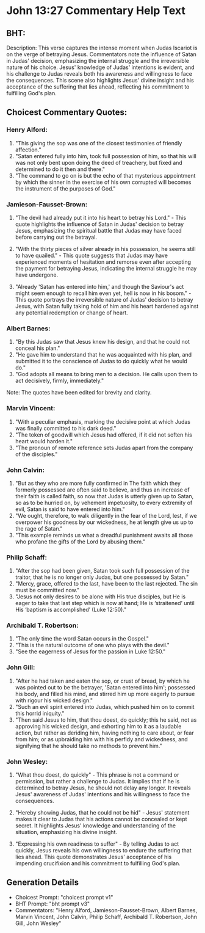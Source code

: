 # John 13:27 Commentary Help Text

## BHT:
Description: This verse captures the intense moment when Judas Iscariot is on the verge of betraying Jesus. Commentators note the influence of Satan in Judas' decision, emphasizing the internal struggle and the irreversible nature of his choice. Jesus' knowledge of Judas' intentions is evident, and his challenge to Judas reveals both his awareness and willingness to face the consequences. This scene also highlights Jesus' divine insight and his acceptance of the suffering that lies ahead, reflecting his commitment to fulfilling God's plan.

## Choicest Commentary Quotes:
### Henry Alford:
1. "This giving the sop was one of the closest testimonies of friendly affection."
2. "Satan entered fully into him, took full possession of him, so that his will was not only bent upon doing the deed of treachery, but fixed and determined to do it then and there."
3. "The command to go on is but the echo of that mysterious appointment by which the sinner in the exercise of his own corrupted will becomes the instrument of the purposes of God."

### Jamieson-Fausset-Brown:
1. "The devil had already put it into his heart to betray his Lord." - This quote highlights the influence of Satan in Judas' decision to betray Jesus, emphasizing the spiritual battle that Judas may have faced before carrying out the betrayal.

2. "With the thirty pieces of silver already in his possession, he seems still to have quailed." - This quote suggests that Judas may have experienced moments of hesitation and remorse even after accepting the payment for betraying Jesus, indicating the internal struggle he may have undergone.

3. "Already 'Satan has entered into him,' and though the Saviour's act might seem enough to recall him even yet, hell is now in his bosom." - This quote portrays the irreversible nature of Judas' decision to betray Jesus, with Satan fully taking hold of him and his heart hardened against any potential redemption or change of heart.

### Albert Barnes:
1. "By this Judas saw that Jesus knew his design, and that he could not conceal his plan."
2. "He gave him to understand that he was acquainted with his plan, and submitted it to the conscience of Judas to do quickly what he would do."
3. "God adopts all means to bring men to a decision. He calls upon them to act decisively, firmly, immediately."

Note: The quotes have been edited for brevity and clarity.

### Marvin Vincent:
1. "With a peculiar emphasis, marking the decisive point at which Judas was finally committed to his dark deed."
2. "The token of goodwill which Jesus had offered, if it did not soften his heart would harden it."
3. "The pronoun of remote reference sets Judas apart from the company of the disciples."

### John Calvin:
1. "But as they who are more fully confirmed in The faith which they formerly possessed are often said to believe, and thus an increase of their faith is called faith, so now that Judas is utterly given up to Satan, so as to be hurried on, by vehement impetuosity, to every extremity of evil, Satan is said to have entered into him."
2. "We ought, therefore, to walk diligently in the fear of the Lord, lest, if we overpower his goodness by our wickedness, he at length give us up to the rage of Satan."
3. "This example reminds us what a dreadful punishment awaits all those who profane the gifts of the Lord by abusing them."

### Philip Schaff:
1. "After the sop had been given, Satan took such full possession of the traitor, that he is no longer only Judas, but one possessed by Satan."
2. "Mercy, grace, offered to the last, have been to the last rejected. The sin must be committed now."
3. "Jesus not only desires to be alone with His true disciples, but He is eager to take that last step which is now at hand; He is ‘straitened’ until His ‘baptism is accomplished’ (Luke 12:50)."

### Archibald T. Robertson:
1. "The only time the word Satan occurs in the Gospel."
2. "This is the natural outcome of one who plays with the devil."
3. "See the eagerness of Jesus for the passion in Luke 12:50."

### John Gill:
1. "After he had taken and eaten the sop, or crust of bread, by which he was pointed out to be the betrayer, 'Satan entered into him'; possessed his body, and filled his mind, and stirred him up more eagerly to pursue with rigour his wicked design."
2. "Such an evil spirit entered into Judas, which pushed him on to commit this horrid iniquity."
3. "Then said Jesus to him, that thou doest, do quickly; this he said, not as approving his wicked design, and exhorting him to it as a laudable action, but rather as deriding him, having nothing to care about, or fear from him; or as upbraiding him with his perfidy and wickedness, and signifying that he should take no methods to prevent him."

### John Wesley:
1. "What thou doest, do quickly" - This phrase is not a command or permission, but rather a challenge to Judas. It implies that if he is determined to betray Jesus, he should not delay any longer. It reveals Jesus' awareness of Judas' intentions and his willingness to face the consequences.

2. "Hereby showing Judas, that he could not be hid" - Jesus' statement makes it clear to Judas that his actions cannot be concealed or kept secret. It highlights Jesus' knowledge and understanding of the situation, emphasizing his divine insight.

3. "Expressing his own readiness to suffer" - By telling Judas to act quickly, Jesus reveals his own willingness to endure the suffering that lies ahead. This quote demonstrates Jesus' acceptance of his impending crucifixion and his commitment to fulfilling God's plan.


## Generation Details
- Choicest Prompt: "choicest prompt v1"
- BHT Prompt: "bht prompt v3"
- Commentators: "Henry Alford, Jamieson-Fausset-Brown, Albert Barnes, Marvin Vincent, John Calvin, Philip Schaff, Archibald T. Robertson, John Gill, John Wesley"
